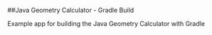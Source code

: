 ##Java Geometry Calculator - Gradle Build

Example app for building the Java Geometry Calculator with Gradle
